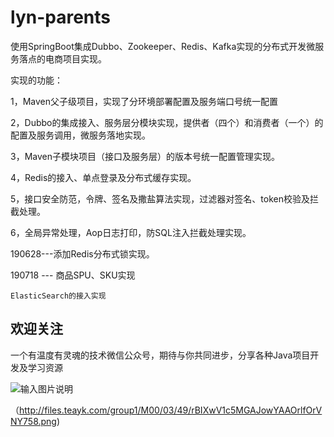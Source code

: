 # lyn-parents

使用SpringBoot集成Dubbo、Zookeeper、Redis、Kafka实现的分布式开发微服务落点的电商项目实现。

实现的功能：

1，Maven父子级项目，实现了分环境部署配置及服务端口号统一配置

2，Dubbo的集成接入、服务层分模块实现，提供者（四个）和消费者（一个）的配置及服务调用，微服务落地实现。

3，Maven子模块项目（接口及服务层）的版本号统一配置管理实现。

4，Redis的接入、单点登录及分布式缓存实现。

5，接口安全防范，令牌、签名及撒盐算法实现，过滤器对签名、token校验及拦截处理。

6，全局异常处理，Aop日志打印，防SQL注入拦截处理实现。

190628---添加Redis分布式锁实现。

190718 --- 商品SPU、SKU实现

````
ElasticSearch的接入实现
````

## 欢迎关注

一个有温度有灵魂的技术微信公众号，期待与你共同进步，分享各种Java项目开发及学习资源

![输入图片说明](http://files.teayk.com/group1/M00/02/59/rBIXwVvcBcqAIkyQAAGo137Lc_g783.jpg)

（http://files.teayk.com/group1/M00/03/49/rBIXwV1c5MGAJowYAAOrlfOrVNY758.png)
